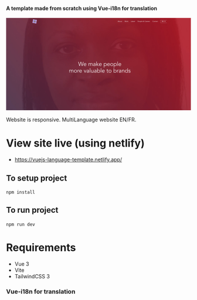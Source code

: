 #### A template made from scratch using Vue-i18n for translation

<img src="public/vuejs-translation.png"/>

Website is responsive.
MultiLanguage website EN/FR.

# View site live (using netlify)

- https://vuejs-language-template.netlify.app/

## To setup project

```
npm install
```

## To run project

```
npm run dev
```

# Requirements

- Vue 3
- Vite
- TailwindCSS 3

### Vue-i18n for translation
